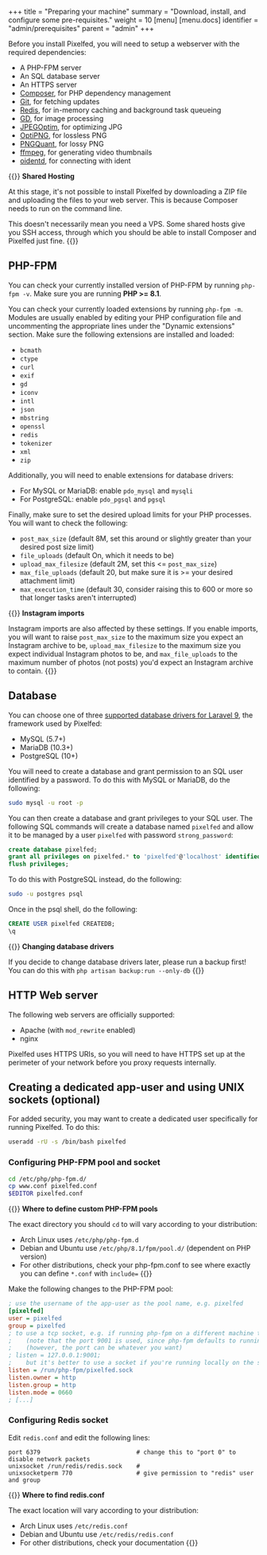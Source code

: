 +++
title = "Preparing your machine"
summary = "Download, install, and configure some pre-requisites."
weight = 10
[menu]
[menu.docs]
identifier = "admin/prerequisites"
parent = "admin"
+++

Before you install Pixelfed, you will need to setup a webserver with the required dependencies:

- A PHP-FPM server
- An SQL database server
- An HTTPS server
- [Composer](https://getcomposer.org/), for PHP dependency management
- [Git](https://git-scm.com/), for fetching updates
- [Redis](https://redis.io/), for in-memory caching and background task queueing
- [GD](https://libgd.github.io/), for image processing
- [JPEGOptim](https://github.com/tjko/jpegoptim), for optimizing JPG
- [OptiPNG](http://optipng.sourceforge.net/), for lossless PNG
- [PNGQuant](https://pngquant.org/), for lossy PNG
- [ffmpeg](https://ffmpeg.org/), for generating video thumbnails
- [oidentd](https://oidentd.janikrabe.com/), for connecting with ident

{{<hint style="warning">}}
**Shared Hosting**

At this stage, it's not possible to install Pixelfed by downloading a ZIP file and uploading the files to your web server. This is because Composer needs to run on the command line.

This doesn't necessarily mean you need a VPS. Some shared hosts give you SSH access, through which you should be able to install Composer and Pixelfed just fine.
{{</hint>}}

## PHP-FPM

You can check your currently installed version of PHP-FPM by running `php-fpm -v`. Make sure you are running **PHP >= 8.1**.

You can check your currently loaded extensions by running `php-fpm -m`. Modules are usually enabled by editing your PHP configuration file and uncommenting the appropriate lines under the "Dynamic extensions" section. Make sure the following extensions are installed and loaded:

- `bcmath`
- `ctype`
- `curl`
- `exif`
- `gd`
- `iconv`
- `intl`
- `json`
- `mbstring`
- `openssl`
- `redis`
- `tokenizer`
- `xml`
- `zip`

Additionally, you will need to enable extensions for database drivers:
- For MySQL or MariaDB: enable `pdo_mysql` and `mysqli`
- For PostgreSQL: enable `pdo_pgsql` and `pgsql`

Finally, make sure to set the desired upload limits for your PHP processes. You will want to check the following:
- `post_max_size` (default 8M, set this around or slightly greater than your desired post size limit)
- `file_uploads` (default On, which it needs to be)
- `upload_max_filesize` (default 2M, set this <= `post_max_size`)
- `max_file_uploads` (default 20, but make sure it is >= your desired attachment limit)
- `max_execution_time` (default 30, consider raising this to 600 or more so that longer tasks aren't interrupted)

{{<hint style="tip">}}
**Instagram imports**

Instagram imports are also affected by these settings. If you enable imports, you will want to raise `post_max_size` to the maximum size you expect an Instagram archive to be, `upload_max_filesize` to the maximum size you expect individual Instagram photos to be, and `max_file_uploads` to the maximum number of photos (not posts) you'd expect an Instagram archive to contain.
{{</hint>}}

## Database

You can choose one of three [supported database drivers for Laravel 9](https://laravel.com/docs/9.x/database#introduction), the framework used by Pixelfed:
- MySQL (5.7+)
- MariaDB (10.3+)
- PostgreSQL (10+)

You will need to create a database and grant permission to an SQL user identified by a password. To do this with MySQL or MariaDB, do the following:

```sh
sudo mysql -u root -p
```

You can then create a database and grant privileges to your SQL user. The following SQL commands will create a database named `pixelfed` and allow it to be managed by a user `pixelfed` with password `strong_password`:

```sql {linenos=inline,hl_lines=["1-2"]}
create database pixelfed;
grant all privileges on pixelfed.* to 'pixelfed'@'localhost' identified by 'strong_password';
flush privileges;
```

To do this with PostgreSQL instead, do the following:

```sh
sudo -u postgres psql
```

Once in the psql shell, do the following:

```sql
CREATE USER pixelfed CREATEDB;
\q
```

{{<hint style="warning">}}
**Changing database drivers**

If you decide to change database drivers later, please run a backup first! You can do this with `php artisan backup:run --only-db`
{{</hint>}}

## HTTP Web server

The following web servers are officially supported:
- Apache (with `mod_rewrite` enabled)
- nginx

Pixelfed uses HTTPS URIs, so you will need to have HTTPS set up at the perimeter of your network before you proxy requests internally.

## Creating a dedicated app-user and using UNIX sockets (optional)

For added security, you may want to create a dedicated user specifically for running Pixelfed. To do this:

```sh
useradd -rU -s /bin/bash pixelfed
```

### Configuring PHP-FPM pool and socket

```sh
cd /etc/php/php-fpm.d/
cp www.conf pixelfed.conf
$EDITOR pixelfed.conf
```

{{<hint style="tip">}}
**Where to define custom PHP-FPM pools**

The exact directory you should `cd` to will vary according to your distribution:
- Arch Linux uses `/etc/php/php-fpm.d`
- Debian and Ubuntu use `/etc/php/8.1/fpm/pool.d/` (dependent on PHP version)
- For other distributions, check your php-fpm.conf to see where exactly you can define `*.conf` with `include=`
{{</hint>}}


Make the following changes to the PHP-FPM pool:

```ini
; use the username of the app-user as the pool name, e.g. pixelfed
[pixelfed]
user = pixelfed
group = pixelfed
; to use a tcp socket, e.g. if running php-fpm on a different machine than your app:
;    (note that the port 9001 is used, since php-fpm defaults to running on port 9000;)
;    (however, the port can be whatever you want)
; listen = 127.0.0.1:9001;
;    but it's better to use a socket if you're running locally on the same machine:
listen = /run/php-fpm/pixelfed.sock
listen.owner = http
listen.group = http
listen.mode = 0660
; [...]
```

### Configuring Redis socket

Edit `redis.conf` and edit the following lines:

```
port 6379                           # change this to "port 0" to disable network packets
unixsocket /run/redis/redis.sock    # 
unixsocketperm 770                  # give permission to "redis" user and group
```

{{<hint style="tip">}}
**Where to find redis.conf**

The exact location will vary according to your distribution:
- Arch Linux uses `/etc/redis.conf`
- Debian and Ubuntu use `/etc/redis/redis.conf`
- For other distributions, check your documentation
{{</hint>}}
